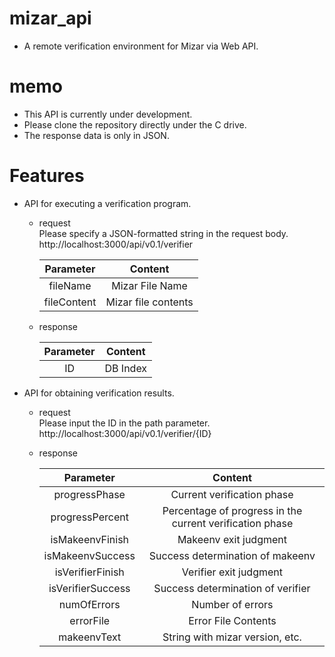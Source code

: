 # mizar_api
* A remote verification environment for Mizar via Web API.
# memo
* This API is currently under development.
* Please clone the repository directly under the C drive.
* The response data is only in JSON.
# Features
* API for executing a verification program.
  * request  
  Please specify a JSON-formatted string in the request body.
    http://localhost:3000/api/v0.1/verifier
  
    |Parameter|Content|
    |:---:|:---:|
    |fileName|Mizar File Name|
    |fileContent|Mizar file contents|
  * response
  
    |Parameter|Content|
    |:---:|:---:|
    |ID|DB Index|
* API for obtaining verification results.
  * request  
  Please input the ID in the path parameter.  
    http://localhost:3000/api/v0.1/verifier/{ID}
  * response
 
    |Parameter|Content|
    |:---:|:---:|
    |progressPhase|Current verification phase|
    |progressPercent|Percentage of progress in the current verification phase|
    |isMakeenvFinish|Makeenv exit judgment|
    |isMakeenvSuccess|Success determination of makeenv|
    |isVerifierFinish|Verifier exit judgment|
    |isVerifierSuccess|Success determination of verifier|
    |numOfErrors|Number of errors|
    |errorFile|Error File Contents|
    |makeenvText|String with mizar version, etc.|
    
